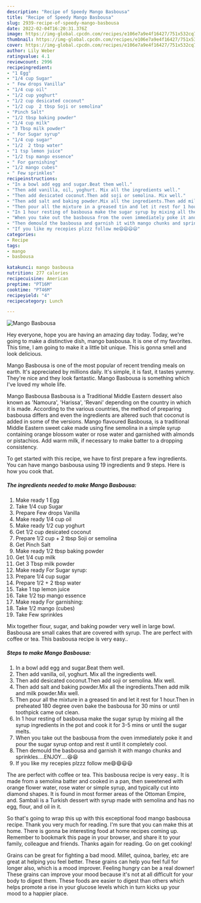```yaml
---
description: "Recipe of Speedy Mango Basbousa"
title: "Recipe of Speedy Mango Basbousa"
slug: 2939-recipe-of-speedy-mango-basbousa
date: 2022-02-04T16:20:31.376Z
image: https://img-global.cpcdn.com/recipes/e106e7a9e4f16427/751x532cq70/mango-basbousa-recipe-main-photo.jpg
thumbnail: https://img-global.cpcdn.com/recipes/e106e7a9e4f16427/751x532cq70/mango-basbousa-recipe-main-photo.jpg
cover: https://img-global.cpcdn.com/recipes/e106e7a9e4f16427/751x532cq70/mango-basbousa-recipe-main-photo.jpg
author: Lily Weber
ratingvalue: 4.1
reviewcount: 2996
recipeingredient:
- "1 Egg"
- "1/4 cup Sugar"
- " Few drops Vanilla"
- "1/4 cup oil"
- "1/2 cup yoghurt"
- "1/2 cup desicated coconut"
- "1/2 cup  2 tbsp Soji or semolina"
- "Pinch Salt"
- "1/2 tbsp baking powder"
- "1/4 cup milk"
- "3 Tbsp milk powder"
- " For Sugar syrup"
- "1/4 cup sugar"
- "1/2  2 tbsp water"
- "1 tsp lemon juice"
- "1/2 tsp mango essence"
- " For garnishing"
- "1/2 mango cubes"
- " Few sprinkles"
recipeinstructions:
- "In a bowl add egg and sugar.Beat them well."
- "Then add vanilla, oil, yoghurt. Mix all the ingredients well."
- "Then add desicated coconut.Then add soji or semolina. Mix well."
- "Then add salt and baking powder.Mix all the ingredients.Then add milk and milk powder.Mix well."
- "Then pour all the mixture in a greased tin and let it rest for 1 hour.Then in preheated 180 degree oven bake the basbousa for 30 mins or until toothpick came out clean."
- "In 1 hour resting of basbousa make the sugar syrup by mixing all the syrup ingredients in the pot and cook it for 3-5 mins or until the sugar melts."
- "When you take out the basbousa from the oven immediately poke it and pour the sugar syrup ontop and rest it until it completely cool."
- "Then demould the basbousa and garnish it with mango chunks and sprinkles....ENJOY....😆😆"
- "If you like my recepies plzzz follow me😄😄😃😃"
categories:
- Recipe
tags:
- mango
- basbousa

katakunci: mango basbousa 
nutrition: 277 calories
recipecuisine: American
preptime: "PT16M"
cooktime: "PT46M"
recipeyield: "4"
recipecategory: Lunch

---
```



![Mango Basbousa](https://img-global.cpcdn.com/recipes/e106e7a9e4f16427/751x532cq70/mango-basbousa-recipe-main-photo.jpg)

Hey everyone, hope you are having an amazing day today. Today, we're going to make a distinctive dish, mango basbousa. It is one of my favorites. This time, I am going to make it a little bit unique. This is gonna smell and look delicious.

Mango Basbousa is one of the most popular of recent trending meals on earth. It's appreciated by millions daily. It's simple, it is fast, it tastes yummy. They're nice and they look fantastic. Mango Basbousa is something which I've loved my whole life.

Mango Basbousa Basbousa is a Traditional Middle Eastern dessert also known as &#39;Namoura&#39;, &#39;Harissa&#39;, &#39;Revani&#39; depending on the country in which it is made. According to the various countries, the method of preparing basbousa differs and even the ingredients are altered such that coconut is added in some of the versions. Mango flavoured Basbousa, is a traditional Middle Eastern sweet cake made using fine semolina in a simple syrup containing orange blossom water or rose water and garnished with almonds or pistachios. Add warm milk, if necessary to make batter to a dropping consistency.


To get started with this recipe, we have to first prepare a few ingredients. You can have mango basbousa using 19 ingredients and 9 steps. Here is how you cook that.

<!--inarticleads1-->

##### The ingredients needed to make Mango Basbousa:

1. Make ready 1 Egg
1. Take 1/4 cup Sugar
1. Prepare  Few drops Vanilla
1. Make ready 1/4 cup oil
1. Make ready 1/2 cup yoghurt
1. Get 1/2 cup desicated coconut
1. Prepare 1/2 cup + 2 tbsp Soji or semolina
1. Get Pinch Salt
1. Make ready 1/2 tbsp baking powder
1. Get 1/4 cup milk
1. Get 3 Tbsp milk powder
1. Make ready  For Sugar syrup:
1. Prepare 1/4 cup sugar
1. Prepare 1/2 + 2 tbsp water
1. Take 1 tsp lemon juice
1. Take 1/2 tsp mango essence
1. Make ready  For garnishing:
1. Take 1/2 mango (cubes)
1. Take  Few sprinkles


Mix together flour, sugar, and baking powder very well in large bowl. Basbousa are small cakes that are covered with syrup. The are perfect with coffee or tea. This basbousa recipe is very easy.. 

<!--inarticleads2-->

##### Steps to make Mango Basbousa:

1. In a bowl add egg and sugar.Beat them well.
1. Then add vanilla, oil, yoghurt. Mix all the ingredients well.
1. Then add desicated coconut.Then add soji or semolina. Mix well.
1. Then add salt and baking powder.Mix all the ingredients.Then add milk and milk powder.Mix well.
1. Then pour all the mixture in a greased tin and let it rest for 1 hour.Then in preheated 180 degree oven bake the basbousa for 30 mins or until toothpick came out clean.
1. In 1 hour resting of basbousa make the sugar syrup by mixing all the syrup ingredients in the pot and cook it for 3-5 mins or until the sugar melts.
1. When you take out the basbousa from the oven immediately poke it and pour the sugar syrup ontop and rest it until it completely cool.
1. Then demould the basbousa and garnish it with mango chunks and sprinkles....ENJOY....😆😆
1. If you like my recepies plzzz follow me😄😄😃😃


The are perfect with coffee or tea. This basbousa recipe is very easy.. It is made from a semolina batter and cooked in a pan, then sweetened with orange flower water, rose water or simple syrup, and typically cut into diamond shapes. It is found in most former areas of the Ottoman Empire, and. Sambali is a Turkish dessert with syrup made with semolina and has no egg, flour, and oil in it. 

So that's going to wrap this up with this exceptional food mango basbousa recipe. Thank you very much for reading. I'm sure that you can make this at home. There is gonna be interesting food at home recipes coming up. Remember to bookmark this page in your browser, and share it to your family, colleague and friends. Thanks again for reading. Go on get cooking!

Grains can be great for fighting a bad mood. Millet, quinoa, barley, etc are great at helping you feel better. These grains can help you feel full for longer also, which is a mood improver. Feeling hungry can be a real downer! These grains can improve your mood because it's not at all difficult for your body to digest them. These foods are easier to digest than others which helps promote a rise in your glucose levels which in turn kicks up your mood to a happier place.
